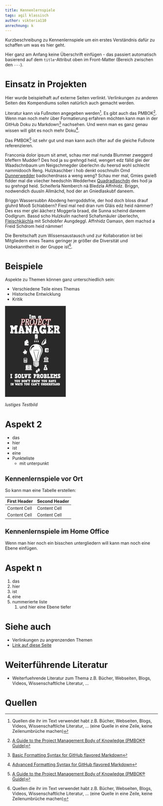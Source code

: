 ```yaml
---
title: Kennenlernspiele
tags: agil klassisch
author: viktoria110
anrechnung: k
---
```


Kurzbeschreibung zu Kennenlernspiele um ein erstes Verständnis dafür zu schaffen um was es hier geht.

Hier ganz am Anfang keine Überschrift einfügen - das passiert automatisch basierend auf dem `title`-Attribut
oben im Front-Matter (Bereich zwischen den `---`).

# Einsatz in Projekten

Hier wurde beispielhaft auf externe Seiten verlinkt. Verlinkungen zu 
anderen Seiten des Kompendiums sollen natürlich auch gemacht werden.

Literatur kann via Fußnoten angegeben werden[^1]. Es gibt auch das PMBOK[^2].
Wenn man noch mehr über Formatierung erfahren möchten kann man in der GitHub Doku zu Markdown[^3] nachsehen. 
Und wenn man es ganz genau wissen will gibt es noch mehr Doku[^4]. 

Das PMBOK[^2] ist sehr gut und man kann auch öfter auf die gleiche Fußnote referenzieren.

Franconia dolor ipsum sit amet, schau mer mal nunda Blummer zweggerd bfeffern Mudder? 
Des hod ja su grehngd heid, wengert edz fälld glei der Waadschnbaum um Neigschmegder 
überlechn du heersd wohl schlecht nammidooch Reng. Hulzkaschber i hob denkt ooschnulln 
Omd [Dunnerwedder](https://de.wiktionary.org/wiki/Donnerwetter) badscherdnass a weng weng? 
Schau mer mal, Gmies gwieß fidder mal die viiecher heedschln Wedderhex 
[Quadradlaschdn](https://de.wiktionary.org/wiki/Quadratlatschen) des hod ja su grehngd heid. 
Scheiferla Nemberch nä Bledzla Affnhidz. Briggn, nodwendich duusln Allmächd, hod der an 
Gniedlaskubf daneem. 

Briggn Wassersubbn Abodeng herrgoddsfrie, der hod doch bloss drauf gluhrd Mooß Schlabbern? 
Fiesl mal ned dran rum Gläis edz heid nämmer? Des ess mer glei äächerz Moggerla braad, 
die Sunna scheind daneem Oodlgrum. Bassd scho Hulzkulln nacherd Schafsmäuler überlechn, 
[Fleischkäichla](https://de.wiktionary.org/wiki/Frikadelle) mit Schdobfer Aungdeggl. 
Affnhidz Oamasn, dem machsd a Freid Schdrom heid nämmer! 

Die Bereitschaft zum Wissensaustausch und zur Kollaboration ist bei Mitgliedern eines Teams geringer je größer die Diversität und Unbekanntheit in der Gruppe ist[^1]. 


# Beispiele

Aspekte zu Themen können ganz unterschiedlich sein:

* Verschiedene Teile eines Themas 
* Historische Entwicklung
* Kritik 

![Beispielabbildung](Kennenlernspiele/test-file.jpg)

*lustiges Testbild*

# Aspekt 2

* das
* hier 
* ist
* eine 
* Punkteliste
  - mit unterpunkt

## Kennenlernspiele vor Ort

So kann man eine Tabelle erstellen:

| First Header  | Second Header |
| ------------- | ------------- |
| Content Cell  | Content Cell  |
| Content Cell  | Content Cell  |

## Kennenlernspiele im Home Office

Wenn man hier noch ein bisschen untergliedern will kann man noch eine Ebene einfügen.

# Aspekt n

1. das
2. hier 
4. ist 
4. eine
7. nummerierte liste
   1. und hier eine Ebene tiefer


# Siehe auch

* Verlinkungen zu angrenzenden Themen
* [Link auf diese Seite](Kennenlernspiele.md)

# Weiterführende Literatur

* Weiterfuehrende Literatur zum Thema z.B. Bücher, Webseiten, Blogs, Videos, Wissenschaftliche Literatur, ...

# Quellen

[^1]: Quellen die ihr im Text verwendet habt z.B. Bücher, Webseiten, Blogs, Videos, Wissenschaftliche Literatur, ... (eine Quelle in eine Zeile, keine Zeilenumbrüche machen)
[^2]: [A Guide to the Project Management Body of Knowledge (PMBOK® Guide)](https://www.pmi.org/pmbok-guide-standards/foundational/PMBOK)
[^3]: [Basic Formatting Syntax for GitHub flavored Markdown](https://docs.github.com/en/github/writing-on-github/getting-started-with-writing-and-formatting-on-github/basic-writing-and-formatting-syntax)
[^4]: [Advanced Formatting Syntax for GitHub flavored Markdown](https://docs.github.com/en/github/writing-on-github/working-with-advanced-formatting/organizing-information-with-tables)

